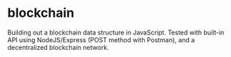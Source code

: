 # blockchain
Building out a blockchain data structure in JavaScript. Tested with built-in API using NodeJS/Express (POST method with Postman), and a decentralized blockchain network.
